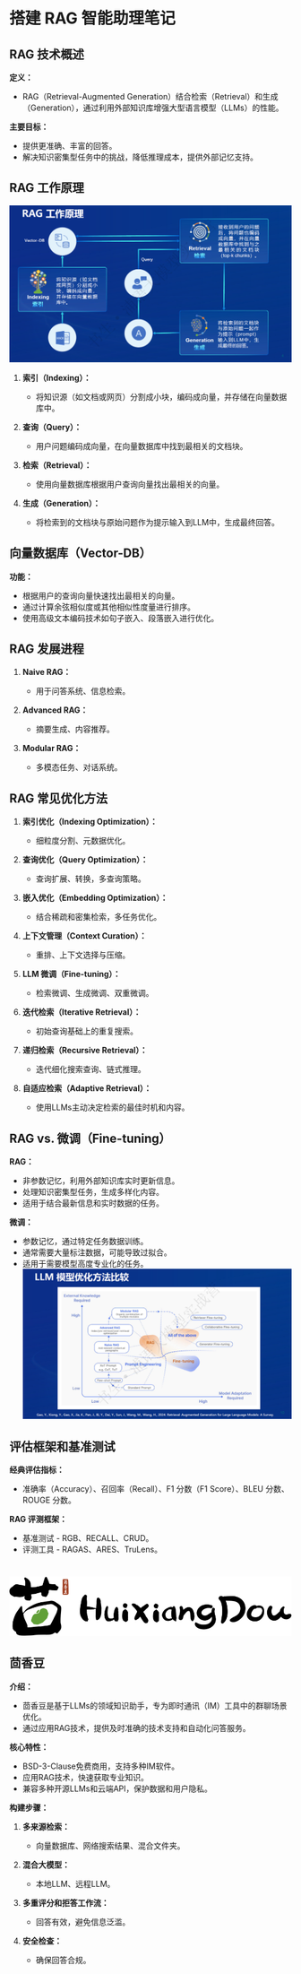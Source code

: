 
# 搭建 RAG 智能助理笔记

## RAG 技术概述

**定义：**
- RAG（Retrieval-Augmented Generation）结合检索（Retrieval）和生成（Generation），通过利用外部知识库增强大型语言模型（LLMs）的性能。

**主要目标：**
- 提供更准确、丰富的回答。
- 解决知识密集型任务中的挑战，降低推理成本，提供外部记忆支持。

## RAG 工作原理
![RAG 工作原理](images/image_03_03.png)
1. **索引（Indexing）：**
   - 将知识源（如文档或网页）分割成小块，编码成向量，并存储在向量数据库中。

2. **查询（Query）：**
   - 用户问题编码成向量，在向量数据库中找到最相关的文档块。

3. **检索（Retrieval）：**
   - 使用向量数据库根据用户查询向量找出最相关的向量。

4. **生成（Generation）：**
   - 将检索到的文档块与原始问题作为提示输入到LLM中，生成最终回答。

## 向量数据库（Vector-DB）

**功能：**
- 根据用户的查询向量快速找出最相关的向量。
- 通过计算余弦相似度或其他相似性度量进行排序。
- 使用高级文本编码技术如句子嵌入、段落嵌入进行优化。

## RAG 发展进程

1. **Naive RAG：**
   - 用于问答系统、信息检索。

2. **Advanced RAG：**
   - 摘要生成、内容推荐。

3. **Modular RAG：**
   - 多模态任务、对话系统。

## RAG 常见优化方法

1. **索引优化（Indexing Optimization）：**
   - 细粒度分割、元数据优化。

2. **查询优化（Query Optimization）：**
   - 查询扩展、转换，多查询策略。

3. **嵌入优化（Embedding Optimization）：**
   - 结合稀疏和密集检索，多任务优化。

4. **上下文管理（Context Curation）：**
   - 重排、上下文选择与压缩。

5. **LLM 微调（Fine-tuning）：**
   - 检索微调、生成微调、双重微调。

6. **迭代检索（Iterative Retrieval）：**
   - 初始查询基础上的重复搜索。

7. **递归检索（Recursive Retrieval）：**
   - 迭代细化搜索查询、链式推理。

8. **自适应检索（Adaptive Retrieval）：**
   - 使用LLMs主动决定检索的最佳时机和内容。

## RAG vs. 微调（Fine-tuning）

**RAG：**
- 非参数记忆，利用外部知识库实时更新信息。
- 处理知识密集型任务，生成多样化内容。
- 适用于结合最新信息和实时数据的任务。

**微调：**
- 参数记忆，通过特定任务数据训练。
- 通常需要大量标注数据，可能导致过拟合。
- 适用于需要模型高度专业化的任务。
![LLM 模型优化方法比较](images/image_03_04.png)
## 评估框架和基准测试

**经典评估指标：**
- 准确率（Accuracy）、召回率（Recall）、F1 分数（F1 Score）、BLEU 分数、ROUGE 分数。

**RAG 评测框架：**
- 基准测试 - RGB、RECALL、CRUD。
- 评测工具 - RAGAS、ARES、TruLens。
#
![logo](images/logo_black.svg)
## 茴香豆

**介绍：**
- 茴香豆是基于LLMs的领域知识助手，专为即时通讯（IM）工具中的群聊场景优化。
- 通过应用RAG技术，提供及时准确的技术支持和自动化问答服务。

**核心特性：**
- BSD-3-Clause免费商用，支持多种IM软件。
- 应用RAG技术，快速获取专业知识。
- 兼容多种开源LLMs和云端API，保护数据和用户隐私。

**构建步骤：**
1. **多来源检索：**
   - 向量数据库、网络搜索结果、混合文件夹。

2. **混合大模型：**
   - 本地LLM、远程LLM。

3. **多重评分和拒答工作流：**
   - 回答有效，避免信息泛滥。

4. **安全检查：**
   - 确保回答合规。


